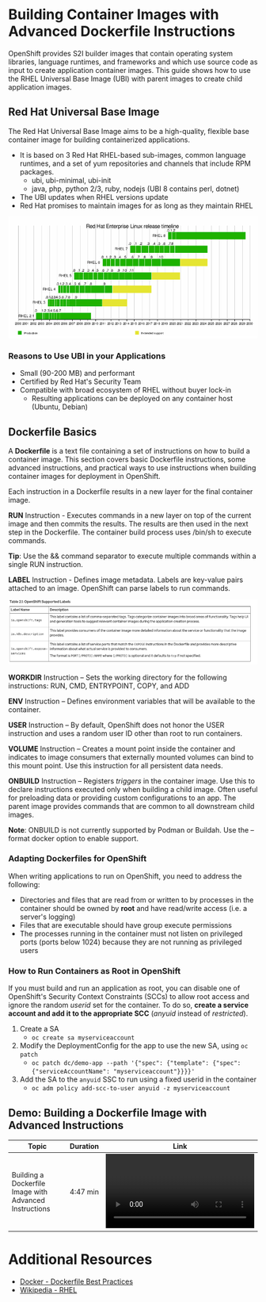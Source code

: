 # Building Container Images with Advanced Dockerfile Instructions

OpenShift provides S2I builder images that contain operating system libraries, language runtimes, and frameworks and which use source code as input to create application container images. This guide shows how to use the RHEL Universal Base Image (UBI) with parent images to create child application images.

## Red Hat Universal Base Image

The Red Hat Universal Base Image aims to be a high-quality, flexible base container image for building containerized applications.

* It is based on 3 Red Hat RHEL-based sub-images, common language runtimes, and a set of yum repositories and channels that include RPM packages.
  - ubi, ubi-minimal, ubi-init
  - java, php, python 2/3, ruby, nodejs (UBI 8 contains perl, dotnet)
* The UBI updates when RHEL versions update
* Red Hat promises to maintain images for as long as they maintain RHEL
  

![RHEL Release and Support Timeline](/Building_With_Dockerfiles/images/RHEL-version-horizon.png)

### Reasons to Use UBI in your Applications

* Small (90-200 MB) and performant
* Certified by Red Hat's Security Team
* Compatible with broad ecosystem of RHEL without buyer lock-in
  * Resulting applications can be deployed on any container host (Ubuntu, Debian)

## Dockerfile Basics

A **Dockerfile** is a text file containing a set of instructions on how to build a container image. This section covers basic Dockerfile instructions, some advanced instructions, and practical ways to use instructions when building container images for deployment in OpenShift.

Each instruction in a Dockerfile results in a new layer for the final container image.

**RUN** Instruction - Executes commands in a new layer on top of the current image and then commits the results. The results are then used in the next step in the Dockerfile. The container build process uses /bin/sh to execute commands.

**Tip**: Use the && command separator to execute multiple commands within a single RUN instruction.

**LABEL** Instruction - Defines image metadata. Labels are key-value pairs attached to an image. OpenShift can parse labels to run commands.

![openshift-supported-labels](/Building_With_Dockerfiles/images/supported-dockerfile-labels.png)

**WORKDIR** Instruction – Sets the working directory for the following instructions: RUN, CMD, ENTRYPOINT, COPY, and ADD 

**ENV** Instruction – Defines environment variables that will be available to the container.

**USER** Instruction – By default, OpenShift does not honor the USER instruction and uses a random user ID other than root to run containers.

**VOLUME** Instruction – Creates a mount point inside the container and indicates to image consumers that externally mounted volumes can bind to this mount point. Use this instruction for all persistent data needs.

**ONBUILD** Instruction – Registers *triggers* in the container image. Use this to declare instructions executed only when building a child image. Often useful for preloading data or providing custom configurations to an app. The parent image provides commands that are common to all downstream child images.

 **Note**: ONBUILD is not currently supported by Podman or Buildah. Use the –format docker option to enable support.

### Adapting Dockerfiles for OpenShift

When writing applications to run on OpenShift, you need to address the following:

* Directories and files that are read from or written to by processes in the container should be owned by **root** and have read/write access (i.e. a server's logging)
* Files that are executable should have group execute permissions
* The processes running in the container must not listen on privileged ports (ports below 1024) because they are not running as privileged users

### How to Run Containers as Root in OpenShift

If you must build and run an application as root, you can disable one of OpenShift's Security Context Constraints (SCCs) to allow root access and ignore the random *userid* set for the container. To do so, **create a service account and add it to the appropriate SCC** (*anyuid* instead of *restricted*). 

1. Create a SA
   * `oc create sa myserviceaccount`
2. Modify the DeploymentConfig for the app to use the new SA, using `oc patch`
   * `oc patch dc/demo-app --path '{"spec": {"template": {"spec": {"serviceAccountName": "myserviceaccount"}}}}'`
3. Add the SA to the `anyuid` SSC to run using a fixed userid in the container
   * `oc adm policy add-scc-to-user anyuid -z myserviceaccount`

## Demo: Building a Dockerfile Image with Advanced Instructions

| Topic                                                  | Duration | Link                                                         |
| ------------------------------------------------------ | -------- | ------------------------------------------------------------ |
| Building a Dockerfile Image with Advanced Instructions | 4:47 min | <video src="Building Dockerfiles with Advanced Instructions.mp4"></video> |

# Additional Resources

* [Docker - Dockerfile Best Practices](https://docs.docker.com/develop/develop-images/dockerfile_best-practices/)
* [Wikipedia - RHEL](https://en.wikipedia.org/wiki/Red_Hat_Enterprise_Linux)


